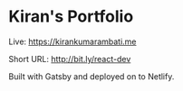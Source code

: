 # Kiran's Portfolio

Live: https://kirankumarambati.me

Short URL: http://bit.ly/react-dev

Built with Gatsby and deployed on to Netlify.
